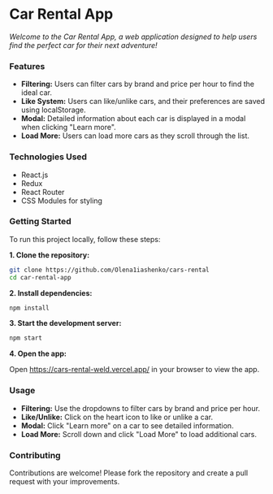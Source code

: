 # Car Rental App

_Welcome to the Car Rental App, a web application designed to help users find the perfect car for their next adventure!_

### Features

- **Filtering:** Users can filter cars by brand and price per hour to find the ideal car.
- **Like System:** Users can like/unlike cars, and their preferences are saved using localStorage.
- **Modal:** Detailed information about each car is displayed in a modal when clicking "Learn more".
- **Load More:** Users can load more cars as they scroll through the list.

### Technologies Used

- React.js
- Redux
- React Router
- CSS Modules for styling

### Getting Started

To run this project locally, follow these steps:

**1. Clone the repository:**

```bash {cmd}
git clone https://github.com/Olena1iashenko/cars-rental
cd car-rental-app
```

**2. Install dependencies:**

```bash {cmd}
npm install
```

**3. Start the development server:**

```bash {cmd}
npm start
```

**4. Open the app:**

Open https://cars-rental-weld.vercel.app/ in your browser to view the app.

### Usage

- **Filtering:** Use the dropdowns to filter cars by brand and price per hour.
- **Like/Unlike:** Click on the heart icon to like or unlike a car.
- **Modal:** Click "Learn more" on a car to see detailed information.
- **Load More:** Scroll down and click "Load More" to load additional cars.

### Contributing

Contributions are welcome! Please fork the repository and create a pull request with your improvements.
